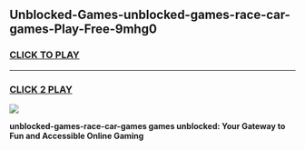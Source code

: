 
## Unblocked-Games-unblocked-games-race-car-games-Play-Free-9mhg0
<h3>
<a href="https://premium76.site?title=unblocked-games-race-car-games&ref=23A">CLICK TO PLAY</a></h3>
<hr>

<h3>
<a href="https://premium76.site?title=unblocked-games-race-car-games&ref=23A">CLICK 2 PLAY</a>
  
</h3>

<a href="https://premium76.site?title=unblocked-games-race-car-games&ref=23A"><img src="https://clearcache.store/games.png"></a>


**unblocked-games-race-car-games games unblocked: Your Gateway to Fun and Accessible Online Gaming**
